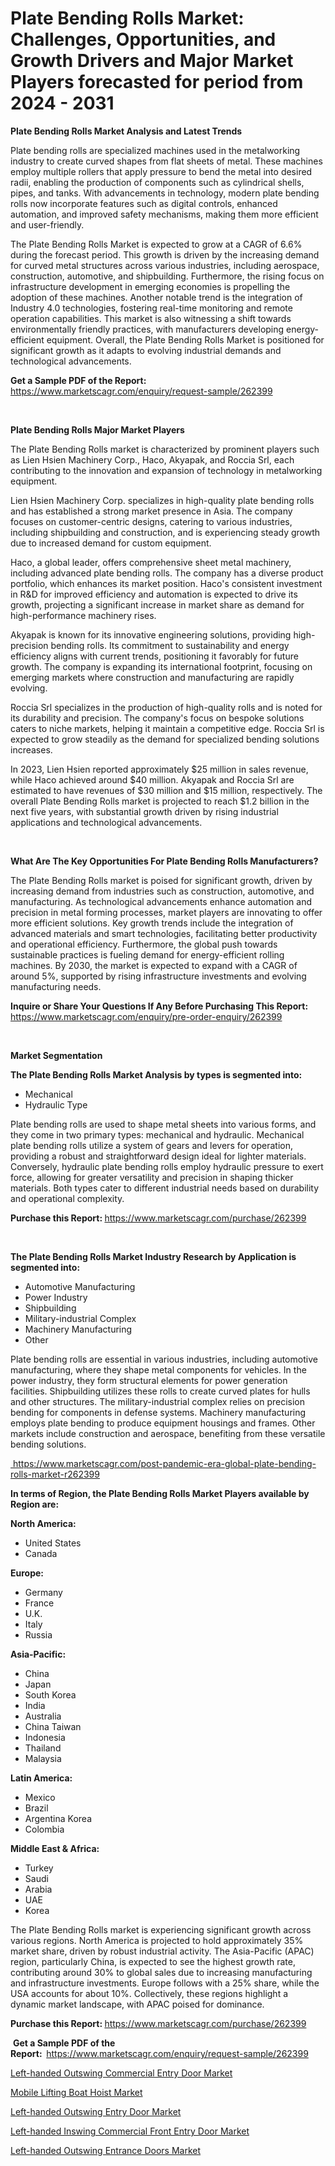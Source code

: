 <p><h1>Plate Bending Rolls Market: Challenges, Opportunities, and Growth Drivers and Major Market Players forecasted for period from 2024 - 2031</h1></p><p><strong>Plate Bending Rolls Market Analysis and Latest Trends</strong></p>
<p><p>Plate bending rolls are specialized machines used in the metalworking industry to create curved shapes from flat sheets of metal. These machines employ multiple rollers that apply pressure to bend the metal into desired radii, enabling the production of components such as cylindrical shells, pipes, and tanks. With advancements in technology, modern plate bending rolls now incorporate features such as digital controls, enhanced automation, and improved safety mechanisms, making them more efficient and user-friendly.</p><p>The Plate Bending Rolls Market is expected to grow at a CAGR of 6.6% during the forecast period. This growth is driven by the increasing demand for curved metal structures across various industries, including aerospace, construction, automotive, and shipbuilding. Furthermore, the rising focus on infrastructure development in emerging economies is propelling the adoption of these machines. Another notable trend is the integration of Industry 4.0 technologies, fostering real-time monitoring and remote operation capabilities. This market is also witnessing a shift towards environmentally friendly practices, with manufacturers developing energy-efficient equipment. Overall, the Plate Bending Rolls Market is positioned for significant growth as it adapts to evolving industrial demands and technological advancements.</p></p>
<p><strong>Get a Sample PDF of the Report:&nbsp;</strong> <a href="https://www.marketscagr.com/enquiry/request-sample/262399?utm_campaign=1126&utm_medium=2&utm_source=Github&utm_content=ia&utm_term=31102024&utm_id=plate-bending-rolls">https://www.marketscagr.com/enquiry/request-sample/262399</a></p>
<p>&nbsp;</p>
<p><strong>Plate Bending Rolls Major Market Players</strong></p>
<p><p>The Plate Bending Rolls market is characterized by prominent players such as Lien Hsien Machinery Corp., Haco, Akyapak, and Roccia Srl, each contributing to the innovation and expansion of technology in metalworking equipment. </p><p>Lien Hsien Machinery Corp. specializes in high-quality plate bending rolls and has established a strong market presence in Asia. The company focuses on customer-centric designs, catering to various industries, including shipbuilding and construction, and is experiencing steady growth due to increased demand for custom equipment.</p><p>Haco, a global leader, offers comprehensive sheet metal machinery, including advanced plate bending rolls. The company has a diverse product portfolio, which enhances its market position. Haco's consistent investment in R&D for improved efficiency and automation is expected to drive its growth, projecting a significant increase in market share as demand for high-performance machinery rises.</p><p>Akyapak is known for its innovative engineering solutions, providing high-precision bending rolls. Its commitment to sustainability and energy efficiency aligns with current trends, positioning it favorably for future growth. The company is expanding its international footprint, focusing on emerging markets where construction and manufacturing are rapidly evolving.</p><p>Roccia Srl specializes in the production of high-quality rolls and is noted for its durability and precision. The company's focus on bespoke solutions caters to niche markets, helping it maintain a competitive edge. Roccia Srl is expected to grow steadily as the demand for specialized bending solutions increases.</p><p>In 2023, Lien Hsien reported approximately $25 million in sales revenue, while Haco achieved around $40 million. Akyapak and Roccia Srl are estimated to have revenues of $30 million and $15 million, respectively. The overall Plate Bending Rolls market is projected to reach $1.2 billion in the next five years, with substantial growth driven by rising industrial applications and technological advancements.</p></p>
<p>&nbsp;</p>
<p><strong>What Are The Key Opportunities For Plate Bending Rolls Manufacturers?</strong></p>
<p><p>The Plate Bending Rolls market is poised for significant growth, driven by increasing demand from industries such as construction, automotive, and manufacturing. As technological advancements enhance automation and precision in metal forming processes, market players are innovating to offer more efficient solutions. Key growth trends include the integration of advanced materials and smart technologies, facilitating better productivity and operational efficiency. Furthermore, the global push towards sustainable practices is fueling demand for energy-efficient rolling machines. By 2030, the market is expected to expand with a CAGR of around 5%, supported by rising infrastructure investments and evolving manufacturing needs.</p></p>
<p><strong>Inquire or Share Your Questions If Any Before Purchasing This Report:</strong> <a href="https://www.marketscagr.com/enquiry/pre-order-enquiry/262399?utm_campaign=1126&utm_medium=2&utm_source=Github&utm_content=ia&utm_term=31102024&utm_id=plate-bending-rolls">https://www.marketscagr.com/enquiry/pre-order-enquiry/262399</a></p>
<p>&nbsp;</p>
<p><strong>Market Segmentation</strong></p>
<p><strong>The Plate Bending Rolls Market Analysis by types is segmented into:</strong></p>
<p><ul><li>Mechanical</li><li>Hydraulic Type</li></ul></p>
<p><p>Plate bending rolls are used to shape metal sheets into various forms, and they come in two primary types: mechanical and hydraulic. Mechanical plate bending rolls utilize a system of gears and levers for operation, providing a robust and straightforward design ideal for lighter materials. Conversely, hydraulic plate bending rolls employ hydraulic pressure to exert force, allowing for greater versatility and precision in shaping thicker materials. Both types cater to different industrial needs based on durability and operational complexity.</p></p>
<p><strong>Purchase this Report:&nbsp;</strong><a href="https://www.marketscagr.com/purchase/262399?utm_campaign=1126&utm_medium=2&utm_source=Github&utm_content=ia&utm_term=31102024&utm_id=plate-bending-rolls">https://www.marketscagr.com/purchase/262399</a></p>
<p>&nbsp;</p>
<p><strong>The Plate Bending Rolls Market Industry Research by Application is segmented into:</strong></p>
<p><ul><li>Automotive Manufacturing</li><li>Power Industry</li><li>Shipbuilding</li><li>Military-industrial Complex</li><li>Machinery Manufacturing</li><li>Other</li></ul></p>
<p><p>Plate bending rolls are essential in various industries, including automotive manufacturing, where they shape metal components for vehicles. In the power industry, they form structural elements for power generation facilities. Shipbuilding utilizes these rolls to create curved plates for hulls and other structures. The military-industrial complex relies on precision bending for components in defense systems. Machinery manufacturing employs plate bending to produce equipment housings and frames. Other markets include construction and aerospace, benefiting from these versatile bending solutions.</p></p>
<p><a href="https://www.marketscagr.com/post-pandemic-era-global-plate-bending-rolls-market-r262399?utm_campaign=1126&utm_medium=2&utm_source=Github&utm_content=ia&utm_term=31102024&utm_id=plate-bending-rolls">&nbsp;https://www.marketscagr.com/post-pandemic-era-global-plate-bending-rolls-market-r262399</a></p>
<p><strong>In terms of Region, the Plate Bending Rolls Market Players available by Region are:</strong></p>
<p>
    <p> <strong> North America: </strong>
        <ul>
            <li>United States</li>
            <li>Canada</li>
        </ul>
        </p> 
    <p> <strong> Europe: </strong>
        <ul>
            <li>Germany</li>
            <li>France</li>
            <li>U.K.</li>
            <li>Italy</li>
            <li>Russia</li>
        </ul>
        </p> 
    <p> <strong> Asia-Pacific: </strong>
        <ul>
            <li>China</li>
            <li>Japan</li>
            <li>South Korea</li>
            <li>India</li>
            <li>Australia</li>
            <li>China Taiwan</li>
            <li>Indonesia</li>
            <li>Thailand</li>
            <li>Malaysia</li>
        </ul>
        </p> 
    <p> <strong> Latin America: </strong>
        <ul>
            <li>Mexico</li>
            <li>Brazil</li>
            <li>Argentina Korea</li>
            <li>Colombia</li>
        </ul>
        </p> 
    <p> <strong> Middle East & Africa: </strong>
        <ul>
            <li>Turkey</li>
            <li>Saudi</li>
            <li>Arabia</li>
            <li>UAE</li>
            <li>Korea</li>
        </ul>
    </p>
    </p>
<p><p>The Plate Bending Rolls market is experiencing significant growth across various regions. North America is projected to hold approximately 35% market share, driven by robust industrial activity. The Asia-Pacific (APAC) region, particularly China, is expected to see the highest growth rate, contributing around 30% to global sales due to increasing manufacturing and infrastructure investments. Europe follows with a 25% share, while the USA accounts for about 10%. Collectively, these regions highlight a dynamic market landscape, with APAC poised for dominance.</p></p>
<p><strong>Purchase this Report: </strong><a href="https://www.marketscagr.com/purchase/262399?utm_campaign=1126&utm_medium=2&utm_source=Github&utm_content=ia&utm_term=31102024&utm_id=plate-bending-rolls">https://www.marketscagr.com/purchase/262399</a></p>
<p>&nbsp;<strong>Get a Sample PDF of the Report:&nbsp;&nbsp;</strong><a href="https://www.marketscagr.com/enquiry/request-sample/262399?utm_campaign=1126&utm_medium=2&utm_source=Github&utm_content=ia&utm_term=31102024&utm_id=plate-bending-rolls">https://www.marketscagr.com/enquiry/request-sample/262399</a></p>
<p><strong></strong></p>
<p><p><a href="https://www.linkedin.com/pulse/global-left-handed-outswing-commercial-entry-door-market-nqbhc?utm_campaign=1126&utm_medium=2&utm_source=Github&utm_content=ia&utm_term=31102024&utm_id=plate-bending-rolls">Left-handed Outswing Commercial Entry Door Market</a></p><p><a href="https://github.com/gdfhhhj/Market-Research-Report-List-6/blob/main/mobile-lifting-boat-hoist-market.md?utm_campaign=1126&utm_medium=2&utm_source=Github&utm_content=ia&utm_term=31102024&utm_id=plate-bending-rolls">Mobile Lifting Boat Hoist Market</a></p><p><a href="https://www.linkedin.com/pulse/deep-dive-left-handed-outswing-entry-door-market-itstrends-vb5ge?utm_campaign=1126&utm_medium=2&utm_source=Github&utm_content=ia&utm_term=31102024&utm_id=plate-bending-rolls">Left-handed Outswing Entry Door Market</a></p><p><a href="https://www.linkedin.com/pulse/left-handed-inswing-commercial-front-entry-door-market-iwmhe?utm_campaign=1126&utm_medium=2&utm_source=Github&utm_content=ia&utm_term=31102024&utm_id=plate-bending-rolls">Left-handed Inswing Commercial Front Entry Door Market</a></p><p><a href="https://www.linkedin.com/pulse/global-left-handed-outswing-entrance-doors-market-product-mtb0c?utm_campaign=1126&utm_medium=2&utm_source=Github&utm_content=ia&utm_term=31102024&utm_id=plate-bending-rolls">Left-handed Outswing Entrance Doors Market</a></p></p>